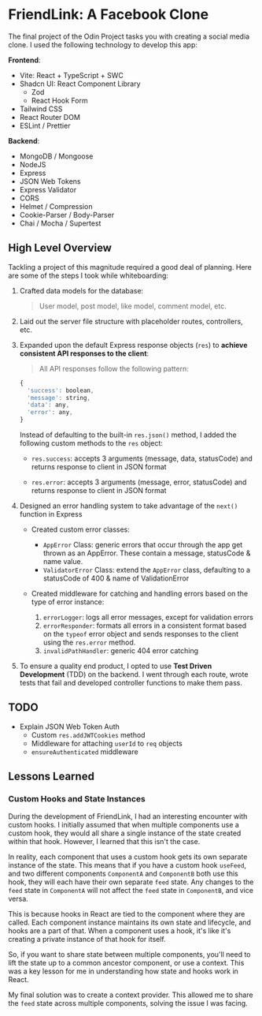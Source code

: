 # FriendLink: A Facebook Clone

The final project of the Odin Project tasks you with creating a social media clone. I used the following technology to develop this app:

**Frontend**:

- Vite: React + TypeScript + SWC
- Shadcn UI: React Component Library
  - Zod
  - React Hook Form
- Tailwind CSS
- React Router DOM
- ESLint / Prettier

**Backend**:

- MongoDB / Mongoose
- NodeJS
- Express
- JSON Web Tokens
- Express Validator
- CORS
- Helmet / Compression
- Cookie-Parser / Body-Parser
- Chai / Mocha / Supertest

## High Level Overview

Tackling a project of this magnitude required a good deal of planning. Here are some of the steps I took while whiteboarding:

1. Crafted data models for the database:

   > User model, post model, like model, comment model, etc.

2. Laid out the server file structure with placeholder routes, controllers, etc.
3. Expanded upon the default Express response objects (`res`) to **achieve consistent API responses to the client**:

   > All API responses follow the following pattern:

   ```js
   {
     'success': boolean,
     'message': string,
     'data': any,
     'error': any,
   }
   ```

   Instead of defaulting to the built-in `res.json()` method, I added the following custom methods to the `res` object:

   - `res.success`: accepts 3 arguments (message, data, statusCode) and returns response to client in JSON format

   - `res.error`: accepts 3 arguments (message, error, statusCode) and returns response to client in JSON format

4. Designed an error handling system to take advantage of the `next()` function in Express

   - Created custom error classes:

     - `AppError` Class: generic errors that occur through the app get thrown as an AppError. These contain a message, statusCode & name value.
     - `ValidatorError` Class: extend the `AppError` class, defaulting to a statusCode of 400 & name of ValidationError

   - Created middleware for catching and handling errors based on the type of error instance:

     1. `errorLogger`: logs all error messages, except for validation errors
     2. `errorResponder`: formats all errors in a consistent format based on the `typeof` error object and sends responses to the client using the `res.error` method.
     3. `invalidPathHandler`: generic 404 error catching

5. To ensure a quality end product, I opted to use **Test Driven Development** (TDD) on the backend. I went through each route, wrote tests that fail and developed controller functions to make them pass.

## **TODO**

- Explain JSON Web Token Auth
  - Custom `res.addJWTCookies` method
  - Middleware for attaching `userId` to `req` objects
  - `ensureAuthenticated` middleware

## Lessons Learned

### Custom Hooks and State Instances

During the development of FriendLink, I had an interesting encounter with custom hooks. I initially assumed that when multiple components use a custom hook, they would all share a single instance of the state created within that hook. However, I learned that this isn't the case.

In reality, each component that uses a custom hook gets its own separate instance of the state. This means that if you have a custom hook `useFeed`, and two different components `ComponentA` and `ComponentB` both use this hook, they will each have their own separate `feed` state. Any changes to the `feed` state in `ComponentA` will not affect the `feed` state in `ComponentB`, and vice versa.

This is because hooks in React are tied to the component where they are called. Each component instance maintains its own state and lifecycle, and hooks are a part of that. When a component uses a hook, it's like it's creating a private instance of that hook for itself.

So, if you want to share state between multiple components, you'll need to lift the state up to a common ancestor component, or use a context. This was a key lesson for me in understanding how state and hooks work in React.

My final solution was to create a context provider. This allowed me to share the `feed` state across multiple components, solving the issue I was facing.
